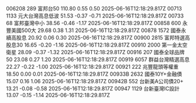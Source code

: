 006208	289	富邦台50	110.80	0.55	0.50	2025-06-16T12:18:29.817Z
00713	1133	元大台灣高息低波	51.53	-0.37	-0.71	2025-06-16T12:18:29.817Z
00733	68	富邦臺灣中小	38.56	-0.46	-1.17	2025-06-16T12:18:29.817Z
00858	600	永豐美國500大	29.68	0.38	1.31	2025-06-16T12:18:29.817Z
00878	1572	國泰永續高股息	20.92	0.06	0.30	2025-06-16T12:18:29.817Z
00900	2815	富邦特選高股息30	16.65	-0.20	-1.16	2025-06-16T12:18:29.817Z
00910	2000	第一金太空衛星	28.09	-0.37	-1.32	2025-06-16T12:18:29.817Z
00916	207	國泰全球品牌50	23.08	0.27	1.20	2025-06-16T12:18:29.817Z
00919	6057	群益台灣精選高息	22.27	-0.22	-1.00	2025-06-16T12:18:29.817Z
00921	222	兆豐龍頭等權重	18.50	0.00	0.01	2025-06-16T12:18:29.817Z
00933B	2632	國泰10Y+金融債	15.07	0.16	1.06	2025-06-16T12:18:29.817Z
00942B	552	台新美A公司債20+	13.21	-0.08	-0.58	2025-06-16T12:18:29.817Z
00947	1129	台新臺灣IC設計	13.07	-0.15	-1.14	2025-06-16T12:18:29.817Z